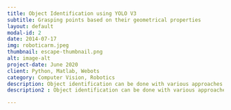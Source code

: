```yaml
---
title: Object Identification using YOLO V3
subtitle: Grasping points based on their geometrical properties
layout: default
modal-id: 2
date: 2014-07-17
img: roboticarm.jpeg
thumbnail: escape-thumbnail.png
alt: image-alt
project-date: June 2020
client: Python, Matlab, Webots
category: Computer Vision, Robotics
description: Object identification can be done with various approaches like with the help of barcodes, RFID or vision systems. Based on the constraints and dependencies in our application I identified the object with the help of a camera using the combination of YOLO V3 algorithm for object detection and a color-detection algorithm to classify the object in order to get the classified object’s properties from the metadata. 
description2 : Object identification can be done with various approaches like with the help of barcodes, RFID or vision systems. Based on the constraints and dependencies in our application I identified the object with the help of a camera using the combination of YOLO V3 algorithm for object detection and a color-detection algorithm to classify the object in order to get the classified object’s properties from the metadata. 

---
```

